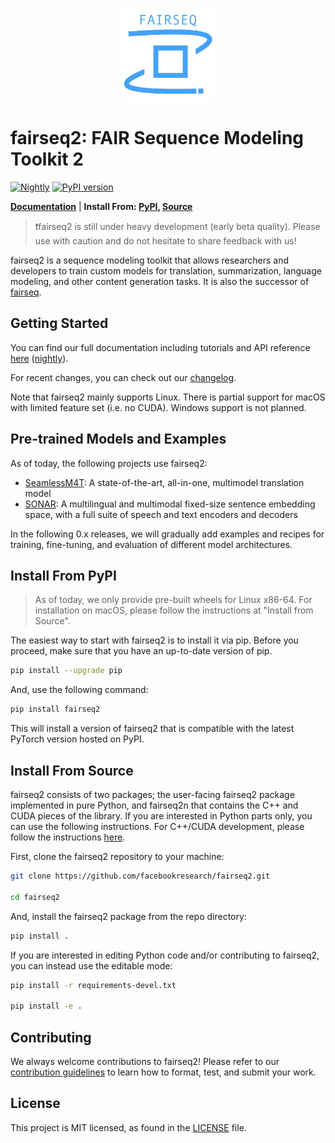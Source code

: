 <p align="center">
  <img src="doc/static/img/logo.png" width="150"><br />
</p>

# fairseq2: FAIR Sequence Modeling Toolkit 2

[![Nightly](https://github.com/facebookresearch/fairseq2/actions/workflows/nightly.yaml/badge.svg)](https://github.com/facebookresearch/fairseq2/actions/workflows/nightly.yaml)
[![PyPI version](https://img.shields.io/pypi/v/fairseq2)](https://pypi.org/project/fairseq2/)

[**Documentation**](https://facebookresearch.github.io/fairseq2/nightly) | **Install From: [PyPI](#install-from-pypi), [Source](#install-from-source)**

> ❗fairseq2 is still under heavy development (early beta quality). Please use with caution and do not hesitate to share feedback with us!

fairseq2 is a sequence modeling toolkit that allows researchers and developers
to train custom models for translation, summarization, language modeling, and
other content generation tasks. It is also the successor of [fairseq](https://github.com/facebookresearch/fairseq).


## Getting Started
You can find our full documentation including tutorials and API reference
[here](https://facebookresearch.github.io/fairseq2/v0.1.0)
([nightly](https://facebookresearch.github.io/fairseq2/nightly)).

For recent changes, you can check out our [changelog](CHANGELOG.md).

Note that fairseq2 mainly supports Linux. There is partial support for macOS with limited
feature set (i.e. no CUDA). Windows support is not planned.


## Pre-trained Models and Examples
As of today, the following projects use fairseq2:

- [SeamlessM4T](https://github.com/facebookresearch/seamless_communication): A state-of-the-art, all-in-one, multimodel translation model
- [SONAR](https://github.com/facebookresearch/SONAR): A multilingual and multimodal fixed-size sentence embedding space, with a full suite of speech and text encoders and decoders

In the following 0.x releases, we will gradually add examples and recipes for training, fine-tuning, and evaluation of different model architectures.


## Install From PyPI

> As of today, we only provide pre-built wheels for Linux x86-64. For installation on macOS, please
> follow the instructions at "Install from Source".

The easiest way to start with fairseq2 is to install it via pip. Before you proceed, make sure that you
have an up-to-date version of pip.

```sh
pip install --upgrade pip
```

And, use the following command:

```sh
pip install fairseq2
```

This will install a version of fairseq2 that is compatible with the latest PyTorch version hosted on PyPI.


## Install From Source
fairseq2 consists of two packages; the user-facing fairseq2 package implemented in pure Python, and fairseq2n that contains
the C++ and CUDA pieces of the library. If you are interested in Python parts only, you can use the following
instructions. For C++/CUDA development, please follow the instructions
[here](https://facebookresearch.github.io/fairseq2/nightly/installation/from_source).

First, clone the fairseq2 repository to your machine:

```sh
git clone https://github.com/facebookresearch/fairseq2.git

cd fairseq2
```

And, install the fairseq2 package from the repo directory:

```sh
pip install .
```

If you are interested in editing Python code and/or contributing to fairseq2, you can instead use the editable mode:

```sh
pip install -r requirements-devel.txt

pip install -e .
```


## Contributing
We always welcome contributions to fairseq2! Please refer to our
[contribution guidelines](./CONTRIBUTING.md) to learn how to format, test, and
submit your work.


## License
This project is MIT licensed, as found in the [LICENSE](LICENSE) file.
